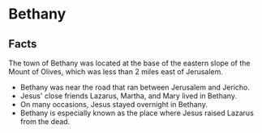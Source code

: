 # Bethany

## Facts

The town of Bethany was located at the base of the eastern slope of the Mount of Olives, which was less than 2 miles east of Jerusalem.

* Bethany was near the road that ran between Jerusalem and Jericho.
* Jesus' close friends Lazarus, Martha, and Mary lived in Bethany.
* On many occasions, Jesus stayed overnight in Bethany.
* Bethany is especially known as the place where Jesus raised Lazarus from the dead.
